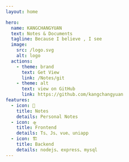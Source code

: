 ```yaml
---
layout: home

hero:
  name: KANGCHANGYUAN
  text: Notes & Documents
  tagline: Because I believe , I see
  image:
    src: /logo.svg
    alt: logo
  actions:
    - theme: brand
      text: Get View
      link: /Notes/git
    - theme: alt
      text: view on GitHub
      link: https://github.com/kangchangyuan
features:
  - icon: 📓
    title: Notes
    details: Personal Notes
  - icon: 🛸
    title: Frontend
    details: Ts、Js、vue、uniapp
  - icon: 🏗️
    title: Backend
    details: nodejs、express、mysql
---
```

